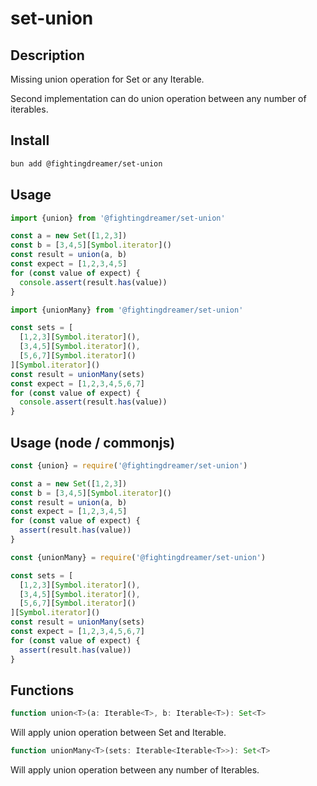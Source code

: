 # set-union

## Description

Missing union operation for Set or any Iterable.

Second implementation can do union operation between any number of iterables.

## Install

```bash
bun add @fightingdreamer/set-union
```

## Usage

```js
import {union} from '@fightingdreamer/set-union'

const a = new Set([1,2,3])
const b = [3,4,5][Symbol.iterator]()
const result = union(a, b)
const expect = [1,2,3,4,5]
for (const value of expect) {
  console.assert(result.has(value))
}
```

```js
import {unionMany} from '@fightingdreamer/set-union'

const sets = [
  [1,2,3][Symbol.iterator](),
  [3,4,5][Symbol.iterator](),
  [5,6,7][Symbol.iterator]()
][Symbol.iterator]()
const result = unionMany(sets)
const expect = [1,2,3,4,5,6,7]
for (const value of expect) {
  console.assert(result.has(value))
}
```

## Usage (node / commonjs)

```js
const {union} = require('@fightingdreamer/set-union')

const a = new Set([1,2,3])
const b = [3,4,5][Symbol.iterator]()
const result = union(a, b)
const expect = [1,2,3,4,5]
for (const value of expect) {
  assert(result.has(value))
}
```

```js
const {unionMany} = require('@fightingdreamer/set-union')

const sets = [
  [1,2,3][Symbol.iterator](),
  [3,4,5][Symbol.iterator](),
  [5,6,7][Symbol.iterator]()
][Symbol.iterator]()
const result = unionMany(sets)
const expect = [1,2,3,4,5,6,7]
for (const value of expect) {
  assert(result.has(value))
}
```

## Functions

```js
function union<T>(a: Iterable<T>, b: Iterable<T>): Set<T>
```

Will apply union operation between Set and Iterable.

```js
function unionMany<T>(sets: Iterable<Iterable<T>>): Set<T>
```

Will apply union operation between any number of Iterables.
